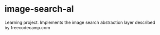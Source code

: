 # image-search-al
Learning project. Implements the image search abstraction layer described by freecodecamp.com

